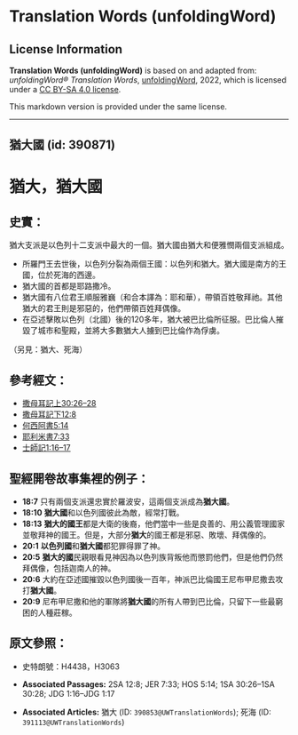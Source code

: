 # Translation Words (unfoldingWord)

## License Information

**Translation Words (unfoldingWord)** is based on and adapted from: _unfoldingWord® Translation Words_, [unfoldingWord](https://unfoldingword.org/utw), 2022, which is licensed under a [CC BY-SA 4.0 license](https://creativecommons.org/licenses/by-sa/4.0/legalcode.en).

This markdown version is provided under the same license.



--------------------------------

## 猶大國 (id: 390871)

猶大，猶大國
======

史實：
---

猶大支派是以色列十二支派中最大的一個。猶大國由猶大和便雅憫兩個支派組成。

* 所羅門王去世後，以色列分裂為兩個王國：以色列和猶大。猶大國是南方的王國，位於死海的西邊。
* 猶大國的首都是耶路撒冷。
* 猶大國有八位君王順服雅巍（和合本譯為：耶和華），帶領百姓敬拜祂。其他猶大的君王則是邪惡的，他們帶領百姓拜偶像。
* 在亞述擊敗以色列（北國）後的120多年，猶大被巴比倫所征服。巴比倫人摧毀了城市和聖殿，並將大多數猶大人擄到巴比倫作為俘虜。

（另見：猶大、死海）

參考經文：
-----

* [撒母耳記上30:26–28](https://ref.ly/1Sam30:26-1Sam30:28)
* [撒母耳記下12:8](https://ref.ly/2Sam12:8)
* [何西阿書5:14](https://ref.ly/Hos5:14)
* [耶利米書7:33](https://ref.ly/Jer7:33)
* [士師記1:16–17](https://ref.ly/Judg1:16-Judg1:17)

聖經開卷故事集裡的例子：
------------

* **18:7** 只有兩個支派還忠實於羅波安，這兩個支派成為**猶大國**。
* **18:10** **猶大國**和以色列國彼此為敵，經常打戰。
* **18:13** **猶大的國王**都是大衛的後裔，他們當中一些是良善的、用公義管理國家並敬拜神的國王。但是，大部分**猶大**的國王都是邪惡、敗壞、拜偶像的。
* **20:1** **以色列國**和**猶大國**都犯罪得罪了神。
* **20:5** **猶大的國**民親眼看見神因為以色列族背叛他而懲罰他們，但是他們仍然拜偶像，包括迦南人的神。
* **20:6** 大約在亞述國摧毀以色列國後一百年，神派巴比倫國王尼布甲尼撒去攻打**猶大國**。
* **20:9** 尼布甲尼撒和他的軍隊將**猶大國**的所有人帶到巴比倫，只留下一些最窮困的人種莊稼。

原文參照：
-----

* 史特朗號：H4438，H3063

* **Associated Passages:** 2SA 12:8; JER 7:33; HOS 5:14; 1SA 30:26–1SA 30:28; JDG 1:16–JDG 1:17
* **Associated Articles:** 猶大 (ID: `390853@UWTranslationWords`); 死海 (ID: `391113@UWTranslationWords`)

